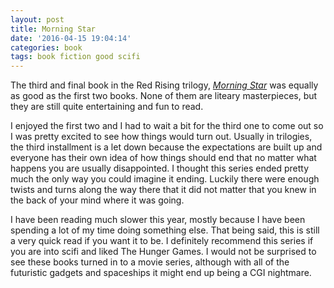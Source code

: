 ```yaml
---
layout: post
title: Morning Star
date: '2016-04-15 19:04:14'
categories: book
tags: book fiction good scifi
---
```


The third and final book in the Red Rising trilogy, [*Morning Star*][morning-amazon]
was equally as good as the first two books. None of them are liteary masterpieces,
but they are still quite entertaining and fun to read.

I enjoyed the first two and I had to wait a bit for the third one to come out so
I was pretty excited to see how things would turn out. Usually in trilogies, the
third installment is a let down because the expectations are built up and everyone
has their own idea of how things should end that no matter what happens you are
usually disappointed. I thought this series ended pretty much the only way you could
imagine it ending. Luckily there were enough twists and turns along the way there that
it did not matter that you knew in the back of your mind where it was going.

I have been reading much slower this year, mostly because I have been spending a lot
of my time doing something else. That being said, this is still a very quick read
if you want it to be. I definitely recommend this series if you are into scifi
and liked The Hunger Games. I would not be surprised to see these books turned
in to a movie series, although with all of the futuristic gadgets and spaceships
it might end up being a CGI nightmare.

[morning-amazon]:       http://amzn.com/B00SPVPX2G

